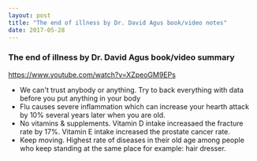 ```yaml
---
layout: post
title: "The end of illness by Dr. David Agus book/video notes"
date: 2017-05-28
---
```


### The end of illness by Dr. David Agus book/video summary
https://www.youtube.com/watch?v=XZpeoGM9EPs

- We can't trust anybody or anything. Try to back everything with data before you put anything in your body
- Flu causes severe inflammation which can increase your hearth attack by 10% several years later when you are old.
- No vitamins & supplements. Vitamin D intake increasaed the fracture rate by 17%. Vitamin E intake increased the prostate cancer rate.
- Keep moving. Highest rate of diseases in their old age among people who keep standing at the same place for example: hair dresser.
